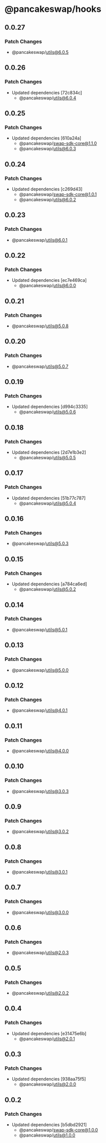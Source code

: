 # @pancakeswap/hooks

## 0.0.27

### Patch Changes

- @pancakeswap/utils@6.0.5

## 0.0.26

### Patch Changes

- Updated dependencies [72c834c]
  - @pancakeswap/utils@6.0.4

## 0.0.25

### Patch Changes

- Updated dependencies [610a24a]
  - @pancakeswap/swap-sdk-core@1.1.0
  - @pancakeswap/utils@6.0.3

## 0.0.24

### Patch Changes

- Updated dependencies [c269d43]
  - @pancakeswap/swap-sdk-core@1.0.1
  - @pancakeswap/utils@6.0.2

## 0.0.23

### Patch Changes

- @pancakeswap/utils@6.0.1

## 0.0.22

### Patch Changes

- Updated dependencies [ec7e469ca]
  - @pancakeswap/utils@6.0.0

## 0.0.21

### Patch Changes

- @pancakeswap/utils@5.0.8

## 0.0.20

### Patch Changes

- @pancakeswap/utils@5.0.7

## 0.0.19

### Patch Changes

- Updated dependencies [d994c3335]
  - @pancakeswap/utils@5.0.6

## 0.0.18

### Patch Changes

- Updated dependencies [2d7e1b3e2]
  - @pancakeswap/utils@5.0.5

## 0.0.17

### Patch Changes

- Updated dependencies [51b77c787]
  - @pancakeswap/utils@5.0.4

## 0.0.16

### Patch Changes

- @pancakeswap/utils@5.0.3

## 0.0.15

### Patch Changes

- Updated dependencies [a784ca6ed]
  - @pancakeswap/utils@5.0.2

## 0.0.14

### Patch Changes

- @pancakeswap/utils@5.0.1

## 0.0.13

### Patch Changes

- @pancakeswap/utils@5.0.0

## 0.0.12

### Patch Changes

- @pancakeswap/utils@4.0.1

## 0.0.11

### Patch Changes

- @pancakeswap/utils@4.0.0

## 0.0.10

### Patch Changes

- @pancakeswap/utils@3.0.3

## 0.0.9

### Patch Changes

- @pancakeswap/utils@3.0.2

## 0.0.8

### Patch Changes

- @pancakeswap/utils@3.0.1

## 0.0.7

### Patch Changes

- @pancakeswap/utils@3.0.0

## 0.0.6

### Patch Changes

- @pancakeswap/utils@2.0.3

## 0.0.5

### Patch Changes

- @pancakeswap/utils@2.0.2

## 0.0.4

### Patch Changes

- Updated dependencies [e31475e6b]
  - @pancakeswap/utils@2.0.1

## 0.0.3

### Patch Changes

- Updated dependencies [938aa75f5]
  - @pancakeswap/utils@2.0.0

## 0.0.2

### Patch Changes

- Updated dependencies [b5dbd2921]
  - @pancakeswap/swap-sdk-core@1.0.0
  - @pancakeswap/utils@1.0.0
